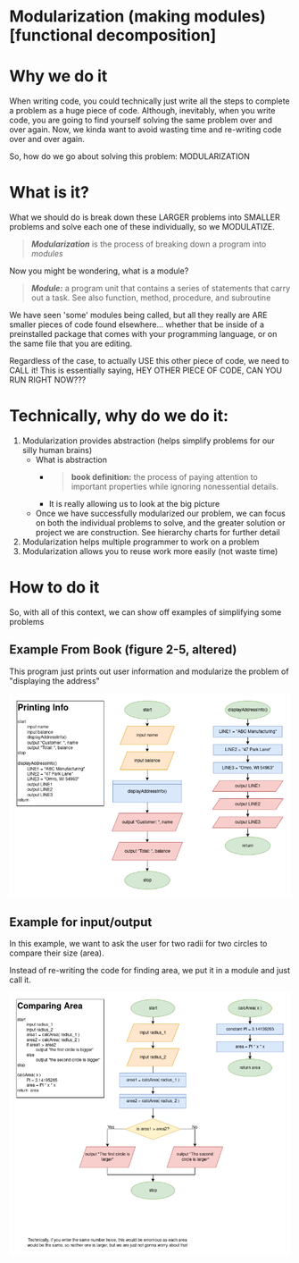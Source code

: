 # Modularization (making modules) [functional decomposition]

# Why we do it

When writing code, you could technically just write all the steps to complete a problem
as a huge piece of code. Although, inevitably, when you write code, you are going to find yourself
solving the same problem over and over again. Now, we kinda want to avoid wasting time and re-writing code over and over again.

So, how do we go about solving this problem: MODULARIZATION

# What is it?

What we should do is break down these LARGER problems into SMALLER problems and solve
each one of these individually, so we MODULATIZE.

> **_Modularization_** is the process of breaking down a program into _modules_

Now you might be wondering, what is a module?

> **_Module:_** a program unit that contains a series of statements that carry out a task. See also function, method, procedure, and subroutine

We have seen 'some' modules being called, but all they really are ARE smaller pieces of code found
elsewhere... whether that be inside of a preinstalled package that comes with your programming language, or 
on the same file that you are editing.

Regardless of the case, to actually USE this other piece of code, we need to CALL it!
This is essentially saying, HEY OTHER PIECE OF CODE, CAN YOU RUN RIGHT NOW???

# Technically, why do we do it:

1. Modularization provides abstraction (helps simplify problems for our silly human brains)
   - What is abstraction
     - > **book definition:** the process of paying attention to important properties while ignoring nonessential details.
     - It is really allowing us to look at the big picture
   - Once we have successfully modularized our problem, we can focus on both the individual problems to solve, and the greater solution or project we are construction. See hierarchy charts for further detail
2. Modularization helps multiple programmer to work on a problem
3. Modularization allows you to reuse work more easily (not waste time)

# How to do it

So, with all of this context, we can show off examples of simplifying some problems

## Example From Book (figure 2-5, altered)
This program just prints out user information 
and modularize the problem of "displaying the address"


![print_info_example.png](assets/print_info_example.png)


## Example for input/output

In this example, we want to ask the user for two radii
for two circles to compare their size (area). 

Instead of re-writing the code for finding area, we put it in a module and just call it.

![area_example.png](assets/area_example.png)



